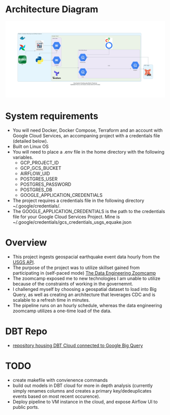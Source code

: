# Architecture Diagram
![Architecture-Diagram](./geo-spatial_earthquake_batch_pipeline_updated_hourly_and_easily_extensible_to_minutes.png "Architecture Diagram")
# System requirements

- You will need Docker, Docker Compose, Terraform and an account with Google Cloud Services, an accompaning project with a credentials file (detailed below).  
- Built on Linux OS
- You will need to place a .env file in the home directory with the following variables.
    -  GCP_PROJECT_ID
    -  GCP_GCS_BUCKET
    -  AIRFLOW_UID
    -  POSTGRES_USER
    -  POSTGRES_PASSWORD
    -  POSTGRES_DB
    -  GOOGLE_APPLICATION_CREDENTIALS
- The project requires a credentials file in the following directory  ~/.google/credentials/. 
- The GOOGLE_APPLICATION_CREDENTIALS is the path to the credentials file for your Google Cloud Services Project. Mine is ~/.google/credentials/gcs_credentials_usgs_equake.json

# Overview

- This project ingests geospacial earthquake event data hourly from the [USGS API](https://earthquake.usgs.gov/earthquakes/feed/v1.0/summary/all_hour.geojson).
- The purpose of the project was to utilize skillset gained from participating in (self-paced mode) [The Data Engineering Zoomcamp](https://github.com/DataTalksClub/data-engineering-zoomcamp)
- The zoomcamp exposed me to new technologies I am unable to utilize because of the constraints of working in the governemnt.
- I challenged myself by choosing a geospatial dataset to load into Big Query, as well as creating an architecture that leverages CDC and is scalable to a refresh time in minutes.
- The pipeline runs on an hourly schedule, whereas the data engineering zoomcamp utilizes a one-time load of the data.


# DBT Repo
- [repository housing DBT Cloud connected to Google Big Query](https://github.com/tleedepriest/dbt-usgs-gcs-batch-pipeline)

# TODO
- create makefile with convienence commands
- build out models in DBT cloud for more in depth analysis (currently simply renames columns and creates a primary key/dedeuplicates events based on most recent occurence).
- Deploy pipeline to VM instance in the cloud, and expose Airflow UI to public ports.



